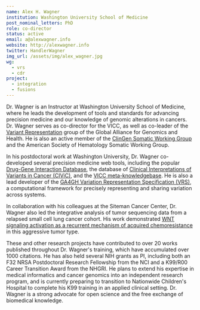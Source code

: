 ```yaml
---
name: Alex H. Wagner
institution: Washington University School of Medicine
post_nominal_letters: PhD
role: co-director
status: active
email: a@alexwagner.info
website: http://alexwagner.info
twitter: HandlerWagner
img_url: /assets/img/alex_wagner.jpg
wg:
  - vrs
  - cdr
project:
  - integration
  - fusions
---
```


Dr. Wagner is an Instructor at Washington University School of Medicine, where he leads the development of tools and standards for advancing precision medicine and our knowledge of genomic alterations in cancers. Dr. Wagner serves as co-director for the VICC, as well as co-leader of the [Variant Representation](https://ga4gh-gks.github.io/variant_representation.html) group of the Global Alliance for Genomics and Health. He is also an active member of the [ClinGen Somatic Working Group](https://clinicalgenome.org/working-groups/somatic/) and the American Society of Hematology Somatic Working Group.

In his postdoctoral work at Washington University, Dr. Wagner co-developed several precision medicine web tools, including the popular [Drug-Gene Interaction Database](http://www.dgidb.org), the database of [Clinical Interpretations of Variants in Cancer (CIViC)](https://www.civicdb.org>), and the [VICC meta-knowledgebase](https://search.cancervariants.org). He is also a lead developer of the [GA4GH Variation Representation Specification (VRS)](vr-spec.readthedocs.io), a computational framework for precisely representing and sharing variation across systems.

In collaboration with his colleagues at the Siteman Cancer Center, Dr. Wagner also led the integrative analysis of tumor sequencing data from a relapsed small cell lung cancer cohort.  His work demonstrated [WNT signaling activation as a recurrent mechanism of acquired chemoresistance](https://www.nature.com/articles/s41467-018-06162-9) in this aggressive tumor type.

These and other research projects have contributed to over 20 works published throughout Dr. Wagner's training, which have accumulated over 1000 citations. He has also held several NIH grants as PI, including both an F32 NRSA Postdoctoral Research Fellowship from the NCI and a K99/R00 Career Transition Award from the NHGRI. He plans to extend his expertise in medical informatics and cancer genomics into an independent research program, and is currently preparing to transition to Nationwide Children's Hospital to complete his K99 training in an applied clinical setting. Dr. Wagner is a strong advocate for open science and the free exchange of biomedical knowledge.
